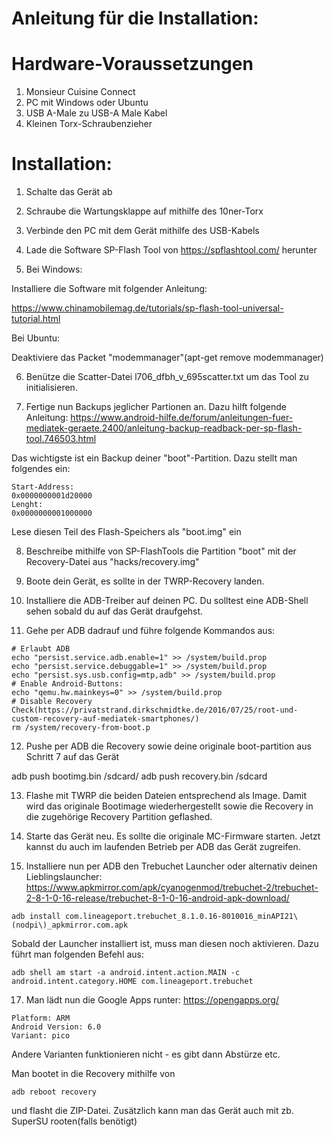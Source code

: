 # Anleitung für die Installation:


# Hardware-Voraussetzungen
1. Monsieur Cuisine Connect
2. PC mit Windows oder Ubuntu
3. USB A-Male zu USB-A Male Kabel
4. Kleinen Torx-Schraubenzieher 


# Installation:

1. Schalte das Gerät ab

2. Schraube die Wartungsklappe auf mithilfe des 10ner-Torx

3. Verbinde den PC mit dem Gerät mithilfe des USB-Kabels

4. Lade die Software SP-Flash Tool von https://spflashtool.com/ herunter

5. Bei Windows:

Installiere die Software mit folgender Anleitung:

https://www.chinamobilemag.de/tutorials/sp-flash-tool-universal-tutorial.html


Bei Ubuntu:

Deaktiviere das Packet "modemmanager"(apt-get remove modemmanager)

6. Benütze die Scatter-Datei l706_dfbh_v_695scatter.txt um das Tool zu initialisieren.

7. Fertige nun Backups jeglicher Partionen an. Dazu hilft folgende Anleitung:
https://www.android-hilfe.de/forum/anleitungen-fuer-mediatek-geraete.2400/anleitung-backup-readback-per-sp-flash-tool.746503.html

Das wichtigste ist ein Backup deiner "boot"-Partition. Dazu stellt man folgendes ein:
```
Start-Address:
0x0000000001d20000
Lenght:
0x0000000001000000
```
Lese diesen Teil des Flash-Speichers als "boot.img" ein

8. Beschreibe mithilfe von SP-FlashTools die Partition "boot" mit der Recovery-Datei aus "hacks/recovery.img"

9. Boote dein Gerät, es sollte in der TWRP-Recovery landen.

10. Installiere die ADB-Treiber auf deinen PC. Du solltest eine ADB-Shell sehen sobald du
auf das Gerät draufgehst.

11. Gehe per ADB dadrauf und führe folgende Kommandos aus:
```
# Erlaubt ADB
echo "persist.service.adb.enable=1" >> /system/build.prop                                                 
echo "persist.service.debuggable=1" >> /system/build.prop
echo "persist.sys.usb.config=mtp,adb" >> /system/build.prop
# Enable Android-Buttons:
echo "qemu.hw.mainkeys=0" >> /system/build.prop
# Disable Recovery Check(https://privatstrand.dirkschmidtke.de/2016/07/25/root-und-custom-recovery-auf-mediatek-smartphones/)
rm /system/recovery-from-boot.p
```

12. Pushe per ADB die Recovery sowie deine originale boot-partition aus Schritt 7 auf das Gerät

adb push bootimg.bin /sdcard/
adb push recovery.bin /sdcard

13. Flashe mit TWRP die beiden Dateien entsprechend als Image. Damit wird das originale Bootimage wiederhergestellt sowie die Recovery in die zugehörige Recovery Partition geflashed.

15. Starte das Gerät neu. Es sollte die originale MC-Firmware starten.  Jetzt kannst du auch im laufenden Betrieb per ADB das Gerät zugreifen.

16. Installiere nun per ADB den Trebuchet Launcher oder alternativ deinen Lieblingslauncher:
https://www.apkmirror.com/apk/cyanogenmod/trebuchet-2/trebuchet-2-8-1-0-16-release/trebuchet-8-1-0-16-android-apk-download/

```
adb install com.lineageport.trebuchet_8.1.0.16-8010016_minAPI21\(nodpi\)_apkmirror.com.apk
```
Sobald der Launcher installiert ist, muss man diesen noch aktivieren. Dazu führt man folgenden Befehl aus:
```
adb shell am start -a android.intent.action.MAIN -c android.intent.category.HOME com.lineageport.trebuchet

```

17. Man lädt nun die Google Apps runter: https://opengapps.org/

```
Platform: ARM
Android Version: 6.0
Variant: pico
```

Andere Varianten funktionieren nicht - es gibt dann Abstürze etc.

Man bootet in die Recovery mithilfe von 
```
adb reboot recovery 
```
und flasht die ZIP-Datei. Zusätzlich kann man das Gerät auch mit zb. SuperSU rooten(falls benötigt)


